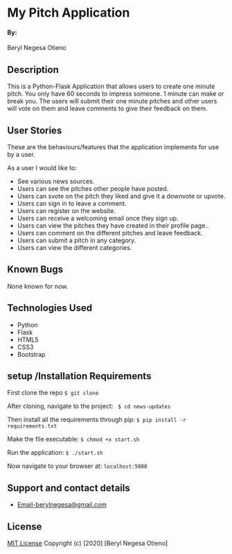 # My Pitch Application
#### By:
Beryl Negesa Otieno

## Description
This is a Python-Flask Application that allows users to create one minute pitch. You only have 60 seconds to impress someone. 1 minute can make or break you. The users will submit their one minute pitches and other users will vote on them and leave comments to give their feedback on them.

## User Stories
These are the behaviours/features that the application implements for use by a user.

As a user I would like to:
* See various news sources.
* Users can see the pitches other people have posted.
* Users can svote on the pitch they liked and give it a downvote or upvote.
* Users can sign in to leave a comment.
* Users can register on the website.
* Users can receive a welcoming email once they sign up.
* Users can view the pitches they have created in their profile page..
* Users can comment on the different pitches and leave feedback.
* Users can submit a pitch in any category.
* Users can view the different categories.

## Known Bugs
None known for now.

## Technologies Used
* Python
* Flask
* HTML5
* CSS3
* Bootstrap

## setup /Installation Requirements
First clone the repo
   ```$ git clone  ```

After cloning, navigate to the project:
   `` $ cd news-updates``

Then install all the requirements through pip:
   ```$ pip install -r requirements.txt ```

Make the file executable:
   ```$ chmod +x start.sh```

Run the application:
   ```$ ./start.sh ```

Now navigate to your browser at: ```localhost:5000```

## Support and contact details
* Email-berylnegesa@gmail.com

## License

[MIT License](LICENSE.md)
Copyright (c) [2020] [Beryl Negesa Otieno]
</a>
